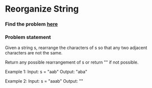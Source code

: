 # Reorganize String

### Find the problem [here](https://leetcode.com/problems/reorganize-string/) 

### Problem statement
Given a string s, rearrange the characters of s so that any two adjacent characters are not the same.

Return any possible rearrangement of s or return "" if not possible.

Example 1:
Input: s = "aab"
Output: "aba"


Example 2:
Input: s = "aaab"
Output: ""